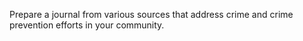 Prepare a journal from various sources that address crime and crime prevention efforts in your community.
